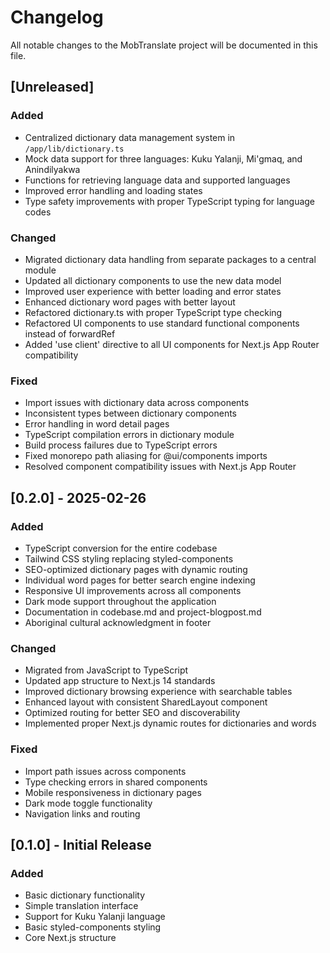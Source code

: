 # Changelog

All notable changes to the MobTranslate project will be documented in this file.

## [Unreleased]

### Added
- Centralized dictionary data management system in `/app/lib/dictionary.ts`
- Mock data support for three languages: Kuku Yalanji, Mi'gmaq, and Anindilyakwa
- Functions for retrieving language data and supported languages
- Improved error handling and loading states
- Type safety improvements with proper TypeScript typing for language codes

### Changed
- Migrated dictionary data handling from separate packages to a central module
- Updated all dictionary components to use the new data model
- Improved user experience with better loading and error states
- Enhanced dictionary word pages with better layout
- Refactored dictionary.ts with proper TypeScript type checking
- Refactored UI components to use standard functional components instead of forwardRef
- Added 'use client' directive to all UI components for Next.js App Router compatibility

### Fixed
- Import issues with dictionary data across components
- Inconsistent types between dictionary components
- Error handling in word detail pages
- TypeScript compilation errors in dictionary module
- Build process failures due to TypeScript errors
- Fixed monorepo path aliasing for @ui/components imports
- Resolved component compatibility issues with Next.js App Router

## [0.2.0] - 2025-02-26

### Added
- TypeScript conversion for the entire codebase
- Tailwind CSS styling replacing styled-components
- SEO-optimized dictionary pages with dynamic routing
- Individual word pages for better search engine indexing
- Responsive UI improvements across all components
- Dark mode support throughout the application
- Documentation in codebase.md and project-blogpost.md
- Aboriginal cultural acknowledgment in footer

### Changed
- Migrated from JavaScript to TypeScript
- Updated app structure to Next.js 14 standards
- Improved dictionary browsing experience with searchable tables
- Enhanced layout with consistent SharedLayout component
- Optimized routing for better SEO and discoverability
- Implemented proper Next.js dynamic routes for dictionaries and words

### Fixed
- Import path issues across components
- Type checking errors in shared components
- Mobile responsiveness in dictionary pages
- Dark mode toggle functionality
- Navigation links and routing

## [0.1.0] - Initial Release

### Added
- Basic dictionary functionality
- Simple translation interface
- Support for Kuku Yalanji language
- Basic styled-components styling
- Core Next.js structure
